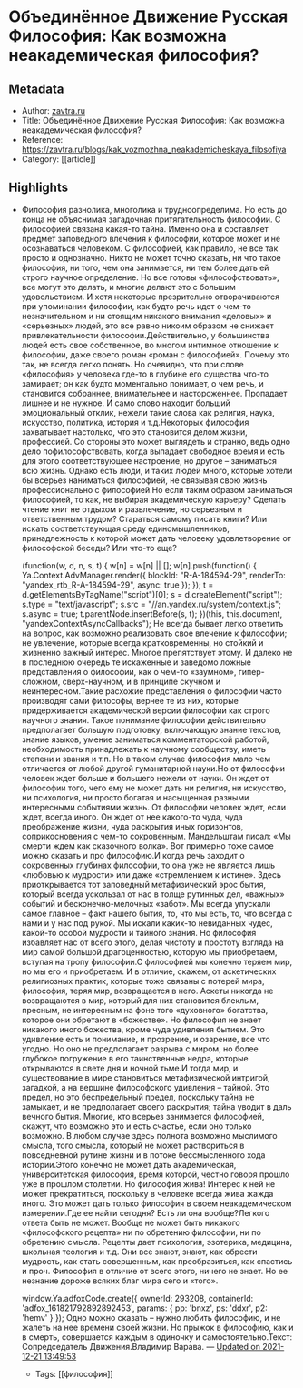 # Объединённое Движение Русская Философия: Как возможна неакадемическая философия?

## Metadata
- Author: [zavtra.ru]()
- Title: Объединённое Движение Русская Философия: Как возможна неакадемическая философия?
- Reference: https://zavtra.ru/blogs/kak_vozmozhna_neakademicheskaya_filosofiya
- Category: [[article]]

## Highlights
- Философия разнолика, многолика и трудноопределима. Но есть до конца не объяснимая загадочная притягательность философии. С философией связана какая-то тайна. Именно она и составляет предмет заповедного влечения к философии, которое может и не осознаваться человеком. С философией, как правило, не все так просто и однозначно. Никто не может точно сказать, ни что такое философия, ни того, чем она занимается, ни тем более дать ей строго научное определение. Но все готовы «философствовать», все могут это делать, и многие делают это с большим удовольствием. И хотя некоторые презрительно отворачиваются при упоминании философии, как будто речь идет о чем-то незначительном и ни стоящим никакого внимания «деловых» и «серьезных» людей, это все равно никоим образом не снижает привлекательности философии.Действительно, у большинства людей есть свое собственное, во многом интимное отношение к философии, даже своего роман «роман с философией». Почему это так, не всегда легко понять. Но очевидно, что при слове «философия» у человека где-то в глубине его существа что-то замирает; он как будто моментально понимает, о чем речь, и становится собраннее, внимательнее и настороженнее. Пропадает лишнее и не нужное. И само слово находит больший эмоциональный отклик, нежели такие слова как религия, наука, искусство, политика, история и т.д.Некоторых философия захватывает настолько, что это становится делом жизни, профессией. Со стороны это может выглядеть и странно, ведь одно дело пофилософствовать, когда выпадает свободное время и есть для этого соответствующее настроение, но другое – заниматься всю жизнь. Однако есть люди, и таких людей много, которые хотели бы всерьез наниматься философией, не связывая свою жизнь профессионально с философией.Но если таким образом заниматься философией, то как, не выбирая академическую карьеру? Сделать чтение книг не отдыхом и развлечение, но серьезным и ответственным трудом? Стараться самому писать книги? Или искать соответствующая среду единомышленников, принадлежность к которой может дать человеку удовлетворение от философской беседы? Или что-то еще?


    (function(w, d, n, s, t) {
        w[n] = w[n] || [];
        w[n].push(function() {
            Ya.Context.AdvManager.render({
                blockId: "R-A-184594-29",
                renderTo: "yandex_rtb_R-A-184594-29",
                async: true
            });
        });
        t = d.getElementsByTagName("script")[0];
        s = d.createElement("script");
        s.type = "text/javascript";
        s.src = "//an.yandex.ru/system/context.js";
        s.async = true;
        t.parentNode.insertBefore(s, t);
    })(this, this.document, "yandexContextAsyncCallbacks");
Не всегда бывает легко ответить на вопрос, как возможно реализовать свое влечение к философии; не увлечение, которые всегда кратковременны, но стойкий и жизненно важный интерес. Многое препятствует этому. И далеко не в последнюю очередь те искаженные и заведомо ложные представления о философии, как о чем-то «заумном», гипер-сложном, сверх-научном, и в принципе скучном и неинтересном.Такие расхожие представления о философии часто производят сами философы, вернее те из них, которые придерживается академической версии философии как строго научного знания. Такое понимание философии действительно предполагает большую подготовку, включающую знание текстов, знание языков, умение заниматься комментаторской работой, необходимость принадлежать к научному сообществу, иметь степени и звания и т.п. Но в таком случае философия мало чем отличается от любой другой гуманитарной науки.Но от философии человек ждет больше и большего нежели от науки. Он ждет от философии того, чего ему не может дать ни религия, ни искусство, ни психология, ни просто богатая и насыщенная разными интересными событиями жизнь. От философии человек ждет, если ждет, всегда иного. Он ждет от нее какого-то чуда, чуда преображение жизни, чуда раскрытия иных горизонтов, соприкосновения с чем-то сокровенным. Мандельштам писал: «Мы смерти ждем как сказочного волка». Вот примерно тоже самое можно сказать и про философию.И когда речь заходит о сокровенных глубинах философии, то она уже не является лишь «любовью к мудрости» или даже «стремлением к истине». Здесь приоткрывается тот заповедный метафизический эрос бытия, который всегда ускользал от нас в толще рутинных дел, «важных» событий и бесконечно-мелочных «забот». Мы всегда упускали самое главное – факт нашего бытия, то, что мы есть, то, что всегда с нами и у нас под рукой. Мы искали каких-то невиданных чудес, какой-то особой мудрости и тайного знания. Но философия избавляет нас от всего этого, делая чистоту и простоту взгляда на мир самой большой драгоценностью, которую мы приобретаем, вступая на тропу философии.С философией мы конечно теряем мир, но мы его и приобретаем. И в отличие, скажем, от аскетических религиозных практик, которые тоже связаны с потерей мира, философия, теряя мир, возвращается в него. Аскеты никогда не возвращаются в мир, который для них становится блеклым, пресным, не интересным на фоне того «духовного» богатства, которое они обретают в «божестве». Но философия не знает никакого иного божества, кроме чуда удивления бытием. Это удивление есть и понимание, и прозрение, и озарение, все что угодно. Но оно не предполагает разрыва с миром, но более глубокое погружение в его таинственные недра, которые открываются в свете дня и ночной тьме.И тогда мир, и существование в мире становиться метафизической интригой, загадкой, а на вершине философского удивления – тайной. Это предел, но это беспредельный предел, поскольку тайна не замыкает, и не предполагает своего раскрытия; тайна уводит в даль вечного бытия. Многие, кто всерьез занимается философией, скажут, что возможно это и есть счастье, если оно только возможно. В любом случае здесь полнота возможно мыслимого смысла, того смысла, который не может раствориться в повседневной рутине жизни и в потоке бессмысленного хода истории.Этого конечно не может дать академическая, университетская философия, время которой, честно говоря прошло уже в прошлом столетии. Но философия жива! Интерес к ней не может прекратиться, поскольку в человеке всегда жива жажда иного. Это может дать только философия в своем неакадемическом измерении.Где ее найти сегодня? Есть ли она вообще?Легкого ответа быть не может. Вообще не может быть никакого «философского рецепта» ни по обретению философии, ни по обретению смысла. Рецепты дает психология, эзотерика, медицина, школьная теология и т.д. Они все знают, знают, как обрести мудрость, как стать совершенным, как преобразиться, как спастись и проч. Философия в отличие от всего этого, ничего не знает. Но ее незнание дороже всяких благ мира сего и «того».

    window.Ya.adfoxCode.create({
        ownerId: 293208,
        containerId: 'adfox_161821792892892453',
        params: {
            pp: 'bnxz',
            ps: 'ddxr',
            p2: 'hemv'
        }
    });
Одно можно сказать – нужно любить философию, и не жалеть на нее времени своей жизни. Но прыжок в философию, как и в смерть, совершается каждым в одиночку и самостоятельно.Текст: Сопредседатель Движения.Владимир Варава. — [Updated on 2021-12-21 13:49:53](https://hyp.is/AYHWnkzcEey2BGMAyExXUw/zavtra.ru/blogs/kak_vozmozhna_neakademicheskaya_filosofiya)
   - Tags: [[философия]]

